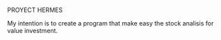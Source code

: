PROYECT HERMES

My intention is to create a program that make easy the stock analisis for value investment.



